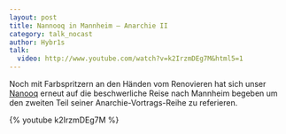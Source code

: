 ```yaml
---
layout: post
title: Nannooq in Mannheim – Anarchie II
category: talk_nocast
author: Hybr1s
talk:
  video: http://www.youtube.com/watch?v=k2IrzmDEg7M&html5=1
---
```

Noch mit Farbspritzern an den Händen vom Renovieren hat sich unser [Nanooq](http://hasi.it/wiki/Benutzer:Nanooq) erneut auf die beschwerliche Reise nach Mannheim begeben um den zweiten Teil seiner Anarchie-Vortrags-Reihe zu referieren.
<!-- break -->

{% youtube k2IrzmDEg7M %}
